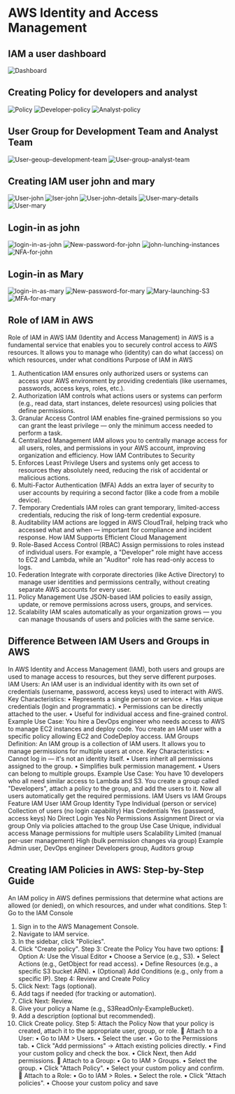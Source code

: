 # AWS Identity and Access Management
## IAM a user dashboard
![Dashboard](./Img/IAM-Dashboard.png)
## Creating Policy for developers and analyst
![Policy](./Img/Policies.png)
![Developer-policy](./Img/policy-created.png)
![Analyst-policy](./Img/Policy-created-for-analyst.png)
## User Group for Development Team and Analyst Team
![User-geoup-development-team](./Img/User-groups.png)
![User-group-analyst-team](./Img/Analyst-team-created.png)
## Creating IAM user john and mary
![User-john](./Img/Creating-a-user-john.png)
![Iser-john](./Img/User-john-created-successfully.png)
![User-john-details](./Img/User-john-details.png)
![User-mary-details](./Img/User-details-Mary.png)
![User-mary](./Img/User-Mary-created-successfully.png)
## Login-in as john
![login-in-as-john](./Img/Login-in-as-john.png)
![New-password-for-john](./Img/Creating-new-password-for-john.png)
![john-lunching-instances](./Img/John-creating-ec2-instances.png)
![NFA-for-john](./Img/Enabling-MFA-for-John.png)
## Login-in as Mary
![login-in-as-mary](./Img/Login-in-as-mary.png)
![New-password-for-mary](./Img/creating-password-for-mary.png)
![Mary-launching-S3](./Img/Mary-creating-s3.png)
![MFA-for-mary](./Img/Enabling-MFA-for-Mary.png)

## Role of IAM in AWS
Role of IAM in AWS
IAM (Identity and Access Management) in AWS is a fundamental service that enables you to securely control access to AWS resources. It allows you to manage who (identity) can do what (access) on which resources, under what conditions
Purpose of IAM in AWS
1.	Authentication
IAM ensures only authorized users or systems can access your AWS environment by providing credentials (like usernames, passwords, access keys, roles, etc.).
2.	Authorization
IAM controls what actions users or systems can perform (e.g., read data, start instances, delete resources) using policies that define permissions.
3.	Granular Access Control
IAM enables fine-grained permissions so you can grant the least privilege — only the minimum access needed to perform a task.
4.	Centralized Management
IAM allows you to centrally manage access for all users, roles, and permissions in your AWS account, improving organization and efficiency.
How IAM Contributes to Security
1.	Enforces Least Privilege
Users and systems only get access to resources they absolutely need, reducing the risk of accidental or malicious actions.
2.	Multi-Factor Authentication (MFA)
Adds an extra layer of security to user accounts by requiring a second factor (like a code from a mobile device).
3.	Temporary Credentials
IAM roles can grant temporary, limited-access credentials, reducing the risk of long-term credential exposure.
4.	Auditability
IAM actions are logged in AWS CloudTrail, helping track who accessed what and when — important for compliance and incident response.
How IAM Supports Efficient Cloud Management
1.	Role-Based Access Control (RBAC)
Assign permissions to roles instead of individual users. For example, a "Developer" role might have access to EC2 and Lambda, while an "Auditor" role has read-only access to logs.
2.	Federation
Integrate with corporate directories (like Active Directory) to manage user identities and permissions centrally, without creating separate AWS accounts for every user.
3.	Policy Management
Use JSON-based IAM policies to easily assign, update, or remove permissions across users, groups, and services.
4.	Scalability
IAM scales automatically as your organization grows — you can manage thousands of users and policies with the same service.

## Difference Between IAM Users and Groups in AWS
In AWS Identity and Access Management (IAM), both users and groups are used to manage access to resources, but they serve different purposes.
IAM Users: An IAM user is an individual identity with its own set of credentials (username, password, access keys) used to interact with AWS.
Key Characteristics:
•	Represents a single person or service.
•	Has unique credentials (login and programmatic).
•	Permissions can be directly attached to the user.
•	Useful for individual access and fine-grained control.
Example Use Case:
You hire a DevOps engineer who needs access to AWS to manage EC2 instances and deploy code.
You create an IAM user with a specific policy allowing EC2 and CodeDeploy access.
IAM Groups
Definition:
An IAM group is a collection of IAM users. It allows you to manage permissions for multiple users at once.
Key Characteristics:
•	Cannot log in — it's not an identity itself.
•	Users inherit all permissions assigned to the group.
•	Simplifies bulk permission management.
•	Users can belong to multiple groups.
Example Use Case:
You have 10 developers who all need similar access to Lambda and S3.
You create a group called "Developers", attach a policy to the group, and add the users to it. Now all users automatically get the required permissions.
IAM Users vs IAM Groups
Feature	IAM User	IAM Group
Identity Type	Individual (person or service)	Collection of users (no login capability)
Has Credentials	Yes (password, access keys)	No
Direct Login	Yes	No
Permissions Assignment	Direct or via group	Only via policies attached to the group
Use Case	Unique, individual access	Manage permissions for multiple users
Scalability	Limited (manual per-user management)	High (bulk permission changes via group)
Example	Admin user, DevOps engineer	Developers group, Auditors group
## Creating IAM Policies in AWS: Step-by-Step Guide
An IAM policy in AWS defines permissions that determine what actions are allowed (or denied), on which resources, and under what conditions.
Step 1: Go to the IAM Console
1.	Sign in to the AWS Management Console.
2.	Navigate to IAM service.
3.	In the sidebar, click "Policies".
4.	Click "Create policy".
Step 3: Create the Policy
You have two options:
🔹 Option A: Use the Visual Editor
•	Choose a Service (e.g., S3).
•	Select Actions (e.g., GetObject for read access).
•	Define Resources (e.g., a specific S3 bucket ARN).
•	(Optional) Add Conditions (e.g., only from a specific IP).
Step 4: Review and Create Policy
1.	Click Next: Tags (optional).
2.	Add tags if needed (for tracking or automation).
3.	Click Next: Review.
4.	Give your policy a Name (e.g., S3ReadOnly-ExampleBucket).
5.	Add a description (optional but recommended).
6.	Click Create policy.
Step 5: Attach the Policy
Now that your policy is created, attach it to the appropriate user, group, or role.
🔹 Attach to a User:
•	Go to IAM > Users.
•	Select the user.
•	Go to the Permissions tab.
•	Click "Add permissions" → Attach existing policies directly.
•	Find your custom policy and check the box.
•	Click Next, then Add permissions.
🔹 Attach to a Group:
•	Go to IAM > Groups.
•	Select the group.
•	Click "Attach Policy".
•	Select your custom policy and confirm.
🔹 Attach to a Role:
•	Go to IAM > Roles.
•	Select the role.
•	Click "Attach policies".
•	Choose your custom policy and save
